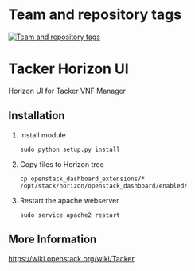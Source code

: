 Team and repository tags
========================

[![Team and repository tags](http://governance.openstack.org/badges/tacker-horizon.svg)](http://governance.openstack.org/reference/tags/index.html)

<!-- Change things from this point on -->

# Tacker Horizon UI 

Horizon UI for Tacker VNF Manager

Installation
------------

1. Install module

    ```
    sudo python setup.py install
    ```

2. Copy files to Horizon tree

    ```
    cp openstack_dashboard_extensions/* /opt/stack/horizon/openstack_dashboard/enabled/
    ```

3. Restart the apache webserver

    ```
    sudo service apache2 restart
    ```

More Information
----------------

https://wiki.openstack.org/wiki/Tacker
